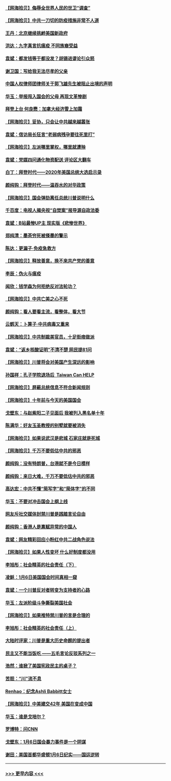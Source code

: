 #### [【网海拾贝】侮辱全世界人民的世卫“调查”](../pages/nsc993/n12727884.md?t=02031751) 
#### [【网海拾贝】中共一刀切的防疫措施非常不人道](../pages/nsc993/n12724879.md?t=02031751) 
#### [王丹：北京继续挑衅美国新政府](../pages/nsc993/n12722456.md?t=02031751) 
#### [洪达：九字真言抗瘟疫 不同族裔受益](../pages/nsc993/n12722448.md?t=02031751) 
#### [袁斌：都发钱等于都没发？胡锡进谬论引众怒](../pages/nsc993/n12722393.md?t=02031751) 
#### [谢卫国：写给我无法尽孝的父亲](../pages/nsc993/n12720325.md?t=02031751) 
#### [中国人权律师团律师关于郭飞雄先生被阻止出境的声明](../pages/nsc993/n12720203.md?t=02031751) 
#### [华玉：举报闯入国会的父母 再现文革惨剧](../pages/nsc993/n12719070.md?t=02031751) 
#### [拜登上台 何良懋：加拿大经济雪上加霜](../pages/nsc993/n12718943.md?t=02031751) 
#### [【网海拾贝】妥协，只会让中共越来越嚣张](../pages/nsc993/n12717392.md?t=02031751) 
#### [袁斌：信访局长狂言“老弱病残孕要往死里打”](../pages/nsc993/n12717343.md?t=02031751) 
#### [【网海拾贝】左派哪里掌权，哪里就遭殃](../pages/nsc993/n12715009.md?t=02031751) 
#### [袁斌：党媒四问通化物资配送 评论区大翻车](../pages/nsc993/n12714950.md?t=02031751) 
#### [白丁：拜登时代——2020年美国总统大选启示录](../pages/nsc993/n12714920.md?t=02031751) 
#### [颜纯钩：拜登时代——温吞水的对华政策](../pages/nsc993/n12713245.md?t=02031751) 
#### [【网海拾贝】国会弹劾离任总统川普说明什么](../pages/nsc993/n12712816.md?t=02031751) 
#### [千百度：电视人揭央视“自焚案”报导源自政法委](../pages/nsc993/n12709760.md?t=02031751) 
#### [袁斌：B站最惨UP主 现实版《悲惨世界》](../pages/nsc993/n12709686.md?t=02031751) 
#### [郑纯清：墨茶穷死被搽墨的警示](../pages/nsc993/n12709262.md?t=02031751) 
#### [陈达：更漏子·免疫急救方](../pages/nsc993/n12709244.md?t=02031751) 
#### [【网海拾贝】释放善意，换不来共产党的善意](../pages/nsc993/n12708361.md?t=02031751) 
#### [李辰：伪火与瘟疫](../pages/nsc993/n12707981.md?t=02031751) 
#### [闻欣：钱学森为何拒绝反对法轮功？](../pages/nsc993/n12707407.md?t=02031751) 
#### [【网海拾贝】中共亡美之心不死](../pages/nsc993/n12707621.md?t=02031751) 
#### [颜纯钩：看人要看主流，看整体，看大节](../pages/nsc993/n12707536.md?t=02031751) 
#### [云鹤天：卜算子‧中共病毒又重来](../pages/nsc993/n12707408.md?t=02031751) 
#### [【网海拾贝】中共制裁美官员，十足街痞做派](../pages/nsc993/n12705115.md?t=02031751) 
#### [袁斌：“返乡核酸证明”不清不楚 网民提81问](../pages/nsc993/n12704982.md?t=02031751) 
#### [【网海拾贝】川普将会对美国产生深远的影响](../pages/nsc993/n12703045.md?t=02031751) 
#### [孙国祥：孔子学院退场后  Taiwan Can HELP](../pages/nsc993/n12702430.md?t=02031751) 
#### [【网海拾贝】屏蔽总统信息不符合新闻规则](../pages/nsc993/n12699998.md?t=02031751) 
#### [【网海拾贝】十年前与今天的美国国会](../pages/nsc993/n12696993.md?t=02031751) 
#### [戈壁东：与赵紫阳二子见面后 我被列入黑名单十年](../pages/nsc993/n12696215.md?t=02031751) 
#### [陈满华：好友玉圣教授的别墅就要被消失](../pages/nsc993/n12695411.md?t=02031751) 
#### [【网海拾贝】如果说武汉是悲城 石家庄就是死城](../pages/nsc993/n12694589.md?t=02031751) 
#### [【网海拾贝】千万不要低估中共的邪恶](../pages/nsc993/n12692771.md?t=02031751) 
#### [颜纯钩：没有特朗普，台港就不是今日模样](../pages/nsc993/n12692678.md?t=02031751) 
#### [颜纯钩：来日大难，千万不要低估中共的邪恶](../pages/nsc993/n12692080.md?t=02031751) 
#### [高达宏：中共不懂“简写字”和“简体字”的不同](../pages/nsc993/n12692068.md?t=02031751) 
#### [华玉：不要对冲击国会上纲上线](../pages/nsc993/n12689948.md?t=02031751) 
#### [网友斥社交媒体封禁川普是践踏言论自由](../pages/nsc993/n12687482.md?t=02031751) 
#### [颜纯钩：香港人是禀赋异常的中国人](../pages/nsc993/n12685142.md?t=02031751) 
#### [袁斌：网友精彩回应小粉红中共二战角色说法](../pages/nsc993/n12684994.md?t=02031751) 
#### [【网海拾贝】如果人性变坏 什么好制度都没用](../pages/nsc993/n12683000.md?t=02031751) 
#### [李旭彤：社会精英的社会责任（下）](../pages/nsc993/n12680604.md?t=02031751) 
#### [凌稣：1月6日美国国会时间真相一窥](../pages/nsc993/n12682780.md?t=02031751) 
#### [袁斌：一个川普反对者转变为支持者的心路](../pages/nsc993/n12682700.md?t=02031751) 
#### [华玉：左派阶级斗争撕裂美国社会](../pages/nsc993/n12681226.md?t=02031751) 
#### [【网海拾贝】如果推特禁川普的言是合理的](../pages/nsc993/n12681232.md?t=02031751) 
#### [李旭彤：社会精英的社会责任（上）](../pages/nsc993/n12680501.md?t=02031751) 
#### [大陆时评家：川普是重大历史命题的提出者](../pages/nsc993/n12679904.md?t=02031751) 
#### [民主又不能当饭吃 ——五毛言论反驳系列之一](../pages/nsc993/n12679877.md?t=02031751) 
#### [浩然：谁掀了美国宪政民主的桌子？](../pages/nsc993/n12679850.md?t=02031751) 
#### [苦胆：“川”流不息](../pages/nsc993/n12678388.md?t=02031751) 
#### [Renhao：纪念Ashli Babbitt女士](../pages/nsc993/n12678359.md?t=02031751) 
#### [【网海拾贝】中美建交42年 美国在变成中国](../pages/nsc993/n12678324.md?t=02031751) 
#### [华玉：谁是戈培尔？](../pages/nsc993/n12677515.md?t=02031751) 
#### [罗博特：问CNN](../pages/nsc993/n12677172.md?t=02031751) 
#### [戈壁东：1月6日国会暴力事件是一个阴谋](../pages/nsc993/n12674639.md?t=02031751) 
#### [谢田：美国首都华盛顿1月6日纪实——国运逆转](../pages/nsc993/n12673190.md?t=02031751) 

----
#### [ >>> 更早内容 <<< ](../indexes/nsc993-earlier.md)
